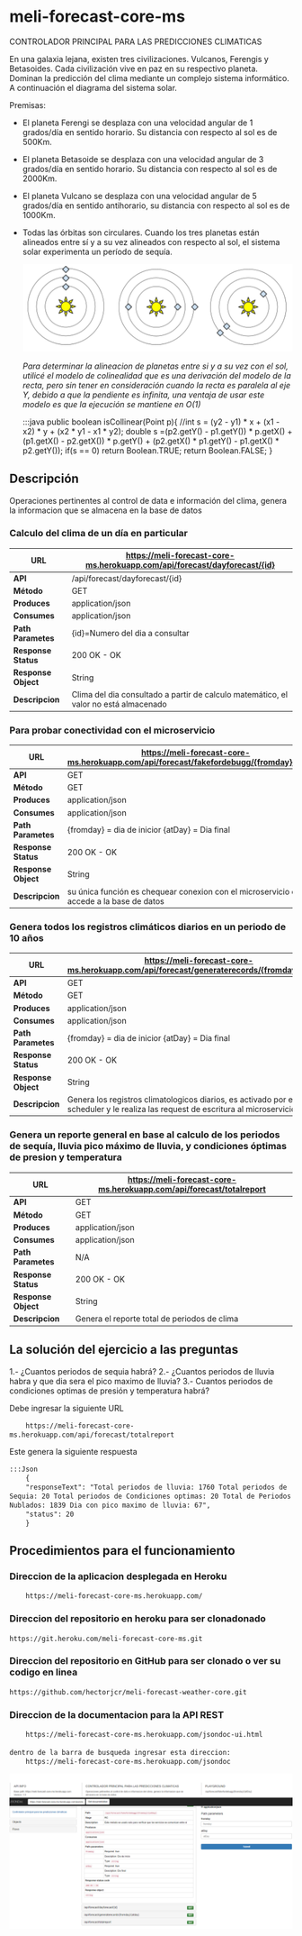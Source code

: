 # meli-forecast-core-ms
CONTROLADOR PRINCIPAL PARA LAS PREDICCIONES CLIMATICAS

En una galaxia lejana, existen tres civilizaciones. Vulcanos, Ferengis y Betasoides. Cada
civilización vive en paz en su respectivo planeta.
Dominan la predicción del clima mediante un complejo sistema informático.
A continuación el diagrama del sistema solar.

Premisas:
* El planeta Ferengi se desplaza con una velocidad angular de 1 grados/día en sentido
horario. Su distancia con respecto al sol es de 500Km.
* El planeta Betasoide se desplaza con una velocidad angular de 3 grados/día en sentido
horario. Su distancia con respecto al sol es de 2000Km.
* El planeta Vulcano se desplaza con una velocidad angular de 5 grados/día en sentido
anti­horario, su distancia con respecto al sol es de 1000Km.
* Todas las órbitas son circulares.
Cuando los tres planetas están alineados entre sí y a su vez alineados con respecto al sol, el
sistema solar experimenta un período de sequía.

  ![Con titulo](pictures/alineadosconsol.png "JSONDocs")
  
  _Para determinar la alineacion de planetas entre si y a su vez con el sol, utilicé el modelo de colinealidad que es una derivación del modelo de la recta, pero sin tener en consideración cuando la recta es paralela al eje Y, debido a que la pendiente es infinita, una ventaja de usar este modelo es que la ejecución se mantiene en O(1)_
  	
  	:::java
	public boolean isCollinear(Point p){
        //int s = (y2 - y1) * x + (x1 - x2) * y + (x2 * y1 - x1 * y2);
        double s =(p2.getY() - p1.getY()) * p.getX() + (p1.getX() - p2.getX()) * p.getY() + (p2.getX() * p1.getY() - p1.getX() * p2.getY());
        if(s == 0)
        return Boolean.TRUE;
        return Boolean.FALSE;
    	}
  
  

## Descripción

Operaciones pertinentes al control de data e información del clima, genera la informacion que se almacena en la base de datos

### Calculo del clima de un día en particular
| URL               | https://meli-forecast-core-ms.herokuapp.com/api/forecast/dayforecast/{id}  |
| ----------        | ------------------------------- |
| __API__               | /api/forecast/dayforecast/{id}  |
| __Método__            | GET                        |
| __Produces__          | application/json                |
| __Consumes__          | application/json                |
| __Path Parametes__    | {id}=Numero del dia a consultar |
| __Response Status__   | 200 OK - OK                     |
| __Response Object__   | String                          |
| __Descripcion__       | Clima del dia consultado a partir de calculo matemático, el valor no está almacenado        |


### Para probar conectividad con el microservicio
| URL               | https://meli-forecast-core-ms.herokuapp.com/api/forecast/fakefordebugg/{fromday}/{atDay}  |
| ----------        | ------------------------------- |
| __API__            | GET                        |
| __Método__            | GET                        |
| __Produces__          | application/json                |
| __Consumes__          | application/json                |
| __Path Parametes__    | {fromday} = dia de inicior {atDay}</code> = Dia final |
| __Response Status__   | 200 OK - OK                     |
| __Response Object__   | String                          |
| __Descripcion__       | su única función es chequear conexion con el microservicio que accede a la base de datos        |


### Genera todos los registros climáticos diarios en un periodo de 10 años
| URL               | https://meli-forecast-core-ms.herokuapp.com/api/forecast/generaterecords/{fromday}/{atday}  |
| ----------        | ------------------------------- |
| __API__            | GET                        |
| __Método__            | GET                        |
| __Produces__          | application/json                |
| __Consumes__          | application/json                |
| __Path Parametes__    | {fromday} = dia de inicior {atDay}</code> = Dia final |
| __Response Status__   | 200 OK - OK                     |
| __Response Object__   | String                          |
| __Descripcion__       | Genera los registros climatologicos diarios, es activado por el Job scheduler y le realiza las request de escritura al microservicio de la BD        |


### Genera un reporte general en base al calculo de los periodos de sequía, lluvia pico máximo de lluvia, y condiciones óptimas de presion y temperatura
| URL               | https://meli-forecast-core-ms.herokuapp.com/api/forecast/totalreport  |
| ----------        | ------------------------------- |
| __API__            | GET                        |
| __Método__            | GET                        |
| __Produces__          | application/json                |
| __Consumes__          | application/json                |
| __Path Parametes__    | N/A |
| __Response Status__   | 200 OK - OK                     |
| __Response Object__   | String                          |
| __Descripcion__       | Genera el reporte total de periodos de clima        |


## La solución del ejercicio a las preguntas

 1.- ¿Cuantos periodos de sequia habrá?
 2.- ¿Cuantos periodos de lluvia habra y que dia sera el pico maximo de lluvia?
 3.- Cuantos periodos de condiciones optimas de presión y temperatura habrá?
 
  Debe ingresar la siguiente URL</p>
 
		https://meli-forecast-core-ms.herokuapp.com/api/forecast/totalreport
  Este genera la siguiente respuesta
  
  	:::Json
		{		
		"responseText": "Total periodos de lluvia: 1760 Total periodos de Sequia: 20 Total periodos de Condiciones optimas: 20 Total de Periodos Nublados: 1839 Dia con pico maximo de lluvia: 67",
		"status": 20
		}
		
## Procedimientos para el funcionamiento

### Direccion de la aplicacion desplegada en Heroku

		https://meli-forecast-core-ms.herokuapp.com/


### Direccion del repositorio en heroku para ser clonadonado

	https://git.heroku.com/meli-forecast-core-ms.git
### Direccion del repositorio en GitHub para ser clonado o ver su codigo en linea

	https://github.com/hectorjcr/meli-forecast-weather-core.git
    
### Direccion de la documentacion para la API REST

		https://meli-forecast-core-ms.herokuapp.com/jsondoc-ui.html
	
	dentro de la barra de busqueda ingresar esta direccion: 
		https://meli-forecast-core-ms.herokuapp.com/jsondoc

![Con titulo](pictures/captura.png "JSONDocs")



